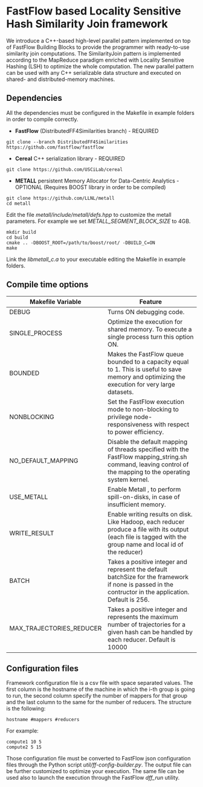 
# FastFlow based Locality Sensitive Hash Similarity Join framework

We introduce a C++-based high-level parallel pattern implemented on top of FastFlow Building Blocks to provide the programmer with ready-to-use similarity join computations. The SimilarityJoin pattern is implemented according to the MapReduce paradigm enriched with Locality Sensitive Hashing (LSH) to optimize the whole computation. The new parallel pattern can be used with any C++ serializable data structure and executed on shared- and distributed-memory machines.

## Dependencies
All the dependencies must be configured in the Makefile in example folders in order to compile correctly.

 - **FastFlow** (DistributedFF4Similarities branch) - REQUIRED
```
git clone --branch DistributedFF4Similarities https://github.com/fastflow/fastflow
```
 - **Cereal** C++ serialization library - REQUIRED
```
git clone https://github.com/USCiLab/cereal
```
 - **METALL**  persistent Memory Allocator for Data-Centric Analytics - OPTIONAL
(Requires BOOST library in order to be compiled)
```
git clone https://github.com/LLNL/metall
cd metall 
```
Edit the file *metall/include/metall/defs.hpp* to customize the metall parameters. For example we set *METALL_SEGMENT_BLOCK_SIZE* to 4GB.
```
mkdir build 
cd build 
cmake .. -DBOOST_ROOT=/path/to/boost/root/ -DBUILD_C=ON
make
```
Link the *libmetall_c.a* to your executable editing the Makefile in example folders.

## Compile time options
|Makefile Variable| Feature |
|--|--|
| DEBUG | Turns ON debugging code. |
| SINGLE_PROCESS | Optimize the execution for shared memory. To execute a single process turn this option ON.|
| BOUNDED | Makes the FastFlow queue bounded to a capacity equal to 1. This is useful to save memory and optimizing the execution for very large datasets.|
| NONBLOCKING | Set the FastFlow execution mode to non-blocking to privilege node-responsiveness with respect to power efficiency.|
|NO_DEFAULT_MAPPING| Disable the default mapping of threads specified with the FastFlow mapping_string.sh command, leaving control of the mapping to the operating system kernel.|
| USE_METALL | Enable Metall , to perform spill-on-disks, in case of insufficient memory.|
| WRITE_RESULT | Enable writing results on disk. Like Hadoop, each reducer produce a file with its output (each file is tagged with the group name and local id of the reducer) |
| BATCH | Takes a positive integer and represent the default batchSize for the framework if none is passed in the contructor in the application. Default is 256.|
| MAX_TRAJECTORIES_REDUCER | Takes a positive integer and represents the maximum number of trajectories for a given hash can be handled by each reducer. Default is 10000|

## Configuration files
Framework configuration file is a csv file with space separated values. The first column is the hostname of the machine in which the i-th group is going to run, the second column specify the number of mappers for that group and the last column to the same for the number of reducers. The structure is the following:

    hostname #mappers #reducers
For example:

    compute1 10 5
    compute2 5 15
Those configuration file must be converted to FastFlow json configuration files through the Python script *util/ff-config-builder.py*. The output file can be further customized to optimize your execution. The same file can be used also to launch the execution through the FastFlow *dff_run* utility.
